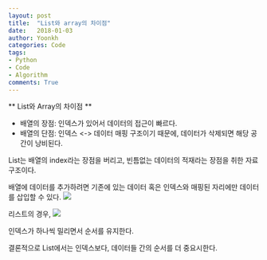 ```yaml
---
layout: post
title:  "List와 array의 차이점"
date:   2018-01-03
author: Yoonkh
categories: Code
tags:	
- Python
- Code
- Algorithm
comments: True
---
```


** List와 Array의 차이점 **

- 배열의 장점: 인덱스가 있어서 데이터의 접근이 빠르다. 
- 배열의 단점: 인덱스 <-> 데이터 매핑 구조이기 때문에, 데이터가 삭제되면 해당 공간이 낭비된다. 

List는 배열의 index라는 장점을 버리고, 빈틈없는 데이터의 적재라는 장점을 취한 자료구조이다. 

배열에 데이터를 추가하려면 기존에 있는 데이터 혹은 인덱스와 매핑된 자리에만 데이터를 삽입할 수 있다. 
![](http://cfile10.uf.tistory.com/image/2216FE4D562AD89B1B38BE)

리스트의 경우,
![](http://cfile3.uf.tistory.com/image/23555F3F562AD89D277968)


인덱스가 하나씩 밀리면서 순서를 유지한다. 

결론적으로 List에서는 인덱스보다, 데이터들 간의 순서를 더 중요시한다. 

